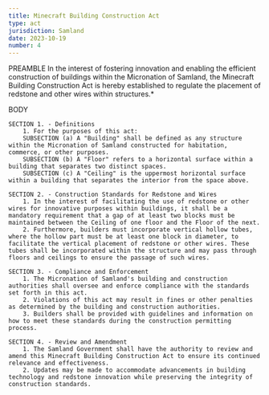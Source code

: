 ```yaml
---
title: Minecraft Building Construction Act
type: act
jurisdiction: Samland
date: 2023-10-19
number: 4
---
```


PREAMBLE
	In the interest of fostering innovation and enabling the efficient construction of buildings within the Micronation of Samland, the Minecraft Building Construction Act is hereby established to regulate the placement of redstone and other wires within structures.*

BODY

	SECTION 1. - Definitions
		1. For the purposes of this act:
		SUBSECTION (a) A "Building" shall be defined as any structure within the Micronation of Samland constructed for habitation, commerce, or other purposes.
		SUBSECTION (b) A "Floor" refers to a horizontal surface within a building that separates two distinct spaces.
		SUBSECTION (c) A "Ceiling" is the uppermost horizontal surface within a building that separates the interior from the space above.

	SECTION 2. - Construction Standards for Redstone and Wires
		1. In the interest of facilitating the use of redstone or other wires for innovative purposes within buildings, it shall be a mandatory requirement that a gap of at least two blocks must be maintained between the Ceiling of one floor and the Floor of the next.
		2. Furthermore, builders must incorporate vertical hollow tubes, where the hollow part must be at least one block in diameter, to facilitate the vertical placement of redstone or other wires. These tubes shall be incorporated within the structure and may pass through floors and ceilings to ensure the passage of such wires.

	SECTION 3. - Compliance and Enforcement
		1. The Micronation of Samland's building and construction authorities shall oversee and enforce compliance with the standards set forth in this act.
		2. Violations of this act may result in fines or other penalties as determined by the building and construction authorities.
		3. Builders shall be provided with guidelines and information on how to meet these standards during the construction permitting process.

	SECTION 4. - Review and Amendment
		1. The Samland Government shall have the authority to review and amend this Minecraft Building Construction Act to ensure its continued relevance and effectiveness.
		2. Updates may be made to accommodate advancements in building technology and redstone innovation while preserving the integrity of construction standards.
